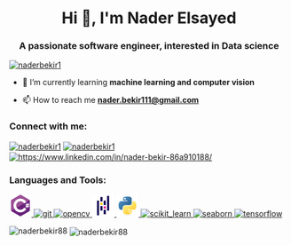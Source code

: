 <h1 align="center">Hi 👋, I'm Nader Elsayed</h1>
<h3 align="center">A passionate software engineer, interested in Data science</h3>

<p align="left"> <a href="https://twitter.com/naderbekir1" target="blank"><img src="https://img.shields.io/twitter/follow/naderbekir1?logo=twitter&style=for-the-badge" alt="naderbekir1" /></a> </p>

- 🌱 I’m currently learning **machine learning and computer vision**

- 📫 How to reach me **nader.bekir111@gmail.com**

<h3 align="left">Connect with me:</h3>
<p align="left">
<a href="https://twitter.com/naderbekir1" target="blank"><img align="center" src="https://raw.githubusercontent.com/rahuldkjain/github-profile-readme-generator/master/src/images/icons/Social/twitter.svg" alt="naderbekir1" height="30" width="40" /></a>
<a href="https://www.credly.com/earner/earned" target="blank"><img align="center" src="https://raw.githubusercontent.com/rahuldkjain/github-profile-readme-generator/master/src/images/icons/Social/twitter.svg" alt="naderbekir1" height="30" width="40" /></a>
<a href="https://linkedin.com/in/https://www.linkedin.com/in/nader-bekir-86a910188/" target="blank"><img align="center" src="https://raw.githubusercontent.com/rahuldkjain/github-profile-readme-generator/master/src/images/icons/Social/linked-in-alt.svg" alt="https://www.linkedin.com/in/nader-bekir-86a910188/" height="30" width="40" /></a>
</p>

<h3 align="left">Languages and Tools:</h3>
<p align="left"> <a href="https://www.w3schools.com/cs/" target="_blank" rel="noreferrer"> <img src="https://raw.githubusercontent.com/devicons/devicon/master/icons/csharp/csharp-original.svg" alt="csharp" width="40" height="40"/> </a> <a href="https://git-scm.com/" target="_blank" rel="noreferrer"> <img src="https://www.vectorlogo.zone/logos/git-scm/git-scm-icon.svg" alt="git" width="40" height="40"/> </a> <a href="https://opencv.org/" target="_blank" rel="noreferrer"> <img src="https://www.vectorlogo.zone/logos/opencv/opencv-icon.svg" alt="opencv" width="40" height="40"/> </a> <a href="https://pandas.pydata.org/" target="_blank" rel="noreferrer"> <img src="https://raw.githubusercontent.com/devicons/devicon/2ae2a900d2f041da66e950e4d48052658d850630/icons/pandas/pandas-original.svg" alt="pandas" width="40" height="40"/> </a> <a href="https://www.python.org" target="_blank" rel="noreferrer"> <img src="https://raw.githubusercontent.com/devicons/devicon/master/icons/python/python-original.svg" alt="python" width="40" height="40"/> </a> <a href="https://scikit-learn.org/" target="_blank" rel="noreferrer"> <img src="https://upload.wikimedia.org/wikipedia/commons/0/05/Scikit_learn_logo_small.svg" alt="scikit_learn" width="40" height="40"/> </a> <a href="https://seaborn.pydata.org/" target="_blank" rel="noreferrer"> <img src="https://seaborn.pydata.org/_images/logo-mark-lightbg.svg" alt="seaborn" width="40" height="40"/> </a> <a href="https://www.tensorflow.org" target="_blank" rel="noreferrer"> <img src="https://www.vectorlogo.zone/logos/tensorflow/tensorflow-icon.svg" alt="tensorflow" width="40" height="40"/> </a> </p>

<p><img align="left" src="https://github-readme-stats.vercel.app/api/top-langs?username=naderbekir88&show_icons=true&locale=en&layout=compact" alt="naderbekir88" /></p>

<p>&nbsp;<img align="center" src="https://github-readme-stats.vercel.app/api?username=naderbekir88&show_icons=true&locale=en" alt="naderbekir88" /></p>
